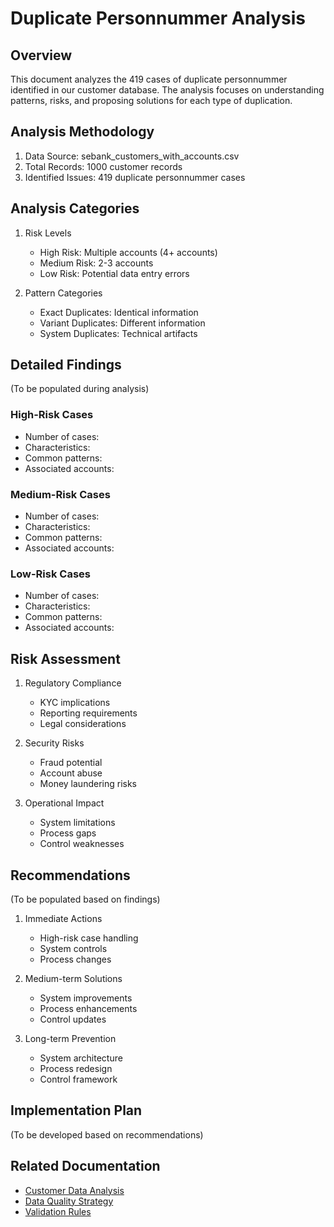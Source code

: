 # Duplicate Personnummer Analysis

## Overview
This document analyzes the 419 cases of duplicate personnummer identified in our customer database. The analysis focuses on understanding patterns, risks, and proposing solutions for each type of duplication.

## Analysis Methodology
1. Data Source: sebank_customers_with_accounts.csv
2. Total Records: 1000 customer records
3. Identified Issues: 419 duplicate personnummer cases

## Analysis Categories
1. Risk Levels
   - High Risk: Multiple accounts (4+ accounts)
   - Medium Risk: 2-3 accounts
   - Low Risk: Potential data entry errors

2. Pattern Categories
   - Exact Duplicates: Identical information
   - Variant Duplicates: Different information
   - System Duplicates: Technical artifacts

## Detailed Findings
(To be populated during analysis)

### High-Risk Cases
- Number of cases:
- Characteristics:
- Common patterns:
- Associated accounts:

### Medium-Risk Cases
- Number of cases:
- Characteristics:
- Common patterns:
- Associated accounts:

### Low-Risk Cases
- Number of cases:
- Characteristics:
- Common patterns:
- Associated accounts:

## Risk Assessment
1. Regulatory Compliance
   - KYC implications
   - Reporting requirements
   - Legal considerations

2. Security Risks
   - Fraud potential
   - Account abuse
   - Money laundering risks

3. Operational Impact
   - System limitations
   - Process gaps
   - Control weaknesses

## Recommendations
(To be populated based on findings)

1. Immediate Actions
   - High-risk case handling
   - System controls
   - Process changes

2. Medium-term Solutions
   - System improvements
   - Process enhancements
   - Control updates

3. Long-term Prevention
   - System architecture
   - Process redesign
   - Control framework

## Implementation Plan
(To be developed based on recommendations)

## Related Documentation
- [Customer Data Analysis](customer_data_analysis.md)
- [Data Quality Strategy](../../development/data_quality_strategy.md)
- [Validation Rules](validation_rules.md) 